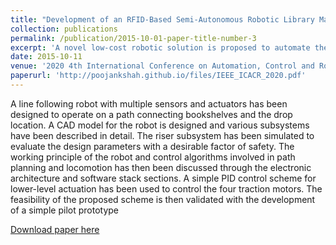 ```yaml
---
title: "Development of an RFID-Based Semi-Autonomous Robotic Library Management System"
collection: publications
permalink: /publication/2015-10-01-paper-title-number-3
excerpt: 'A novel low-cost robotic solution is proposed to automate the library inventory management process of book arrangement with little to no human intervention'
date: 2015-10-11
venue: '2020 4th International Conference on Automation, Control and Robots'
paperurl: 'http://poojankshah.github.io/files/IEEE_ICACR_2020.pdf'
---
```

A line following robot with multiple sensors and actuators has been designed to operate on a path connecting bookshelves and the drop location. A CAD model for the robot is designed and various subsystems have been described in detail. The riser subsystem has been simulated to evaluate the design parameters with a desirable factor of safety. The working principle of the robot and control algorithms involved in path planning and locomotion has then been discussed through the electronic architecture and software stack sections. A simple PID control scheme for lower-level actuation has been used to control the four traction motors. The feasibility of the proposed scheme is then validated with the development of a simple pilot prototype

[Download paper here](http://poojankshah.github.io/files/IEEE_ICACR_2020.pdf)
